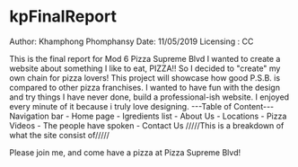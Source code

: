 # kpFinalReport
Author: Khamphong Phomphansy
Date: 11/05/2019
Licensing : CC

This is the final report for Mod 6
Pizza Supreme Blvd 
I wanted to create a website about something I like to eat, PIZZA!! So I decided to "create" my own chain for pizza lovers!
This project will showcase how good P.S.B. is compared to other pizza franchises. I wanted to have fun with the design and try things I have never done, build a professional-ish website. I enjoyed every minute of it because i truly love designing. 
---Table of Content---
    Navigation bar
    - Home page
    - Igredients list
    - About Us
    - Locations 
    - Pizza Videos
    - The people have spoken
    - Contact Us
/////This is a breakdown of what the site consist of/////

Please join me, and come have a pizza at Pizza Supreme Blvd!


